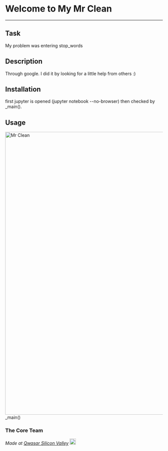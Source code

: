 # Welcome to My Mr Clean
***

## Task
My problem was entering stop_words

## Description
Through google. I did it by looking for a little help from others :)
## Installation
first jupyter is opened (jupyter notebook --no-browser) then checked by _main().
## Usage
<span><img alt='Mr Clean' src='https://azcdn.messenger.pgsitecore.com/en-us/-/media/mrclean/Images/BrandExperience/MetaImage/HomepageCleaningProductsSolutions.jpg?v=1-201710201128' width='900px'></span>
_main()
### The Core Team


<span><i>Made at <a href='https://qwasar.io'>Qwasar Silicon Valley</a></i></span>
<span><img alt='Qwasar Silicon Valley Logo' src='https://storage.googleapis.com/qwasar-public/qwasar-logo_50x50.png' width='20px'></span>
